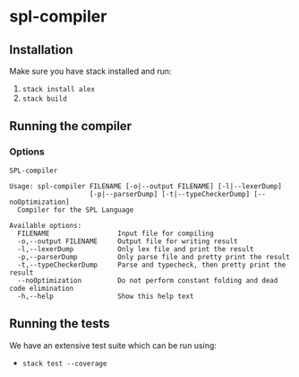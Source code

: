# spl-compiler

## Installation

Make sure you have stack installed and run:

1. `stack install alex`
2. `stack build`

## Running the compiler

### Options
```
SPL-compiler

Usage: spl-compiler FILENAME [-o|--output FILENAME] [-l|--lexerDump]
                    [-p|--parserDump] [-t|--typeCheckerDump] [--noOptimization]
  Compiler for the SPL Language

Available options:
  FILENAME                 Input file for compiling
  -o,--output FILENAME     Output file for writing result
  -l,--lexerDump           Only lex file and print the result
  -p,--parserDump          Only parse file and pretty print the result
  -t,--typeCheckerDump     Parse and typecheck, then pretty print the result
  --noOptimization         Do not perform constant folding and dead code elimination
  -h,--help                Show this help text
```

## Running the tests

We have an extensive test suite which can be run using:
- `stack test --coverage`
